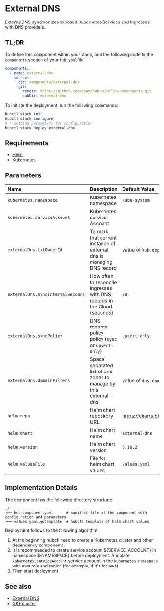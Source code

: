 # External DNS

ExternalDNS synchronizes exposed Kubernetes Services and Ingresses with DNS providers.

## TL;DR

To define this component within your stack, add the following code to the `components` section of your  `hub.yaml`file

```yaml
components:
  - name: external-dns
    source:
      dir: components/external-dns
      git:
        remote: https://github.com/epam/hub-kubeflow-components.git
        subDir: external-dns
```

To initiate the deployment, run the following commands:

```bash
hubctl stack init
hubctl stack configure
# * Setting parameters for configuration
hubctl stack deploy external-dns
```

## Requirements

* [Helm](https://helm.sh/docs/intro/install/)
* Kubernetes

## Parameters

| Name                              | Description                                                              | Default Value                        |
|:----------------------------------|:-------------------------------------------------------------------------|:-------------------------------------|
| `kubernetes.namespace`            | Kubernetes namespace                                                     | `kube-system`                        |
| `kubernetes.serviceAccount`       | Kubernetes service Account                                               |                                      |
| `externalDns.txtOwnerId`          | To mark that current instance of external dns is managing DNS record     | value of `hub.deploymentId`          |
| `externalDns.syncIntervalSeconds` | How often to reconcile ingresses with DNS records in the Cloud (seconds) | `30`                                 |
| `externalDns.syncPolicy`          | DNS records policy policy (`sync` or `upsert-only`)                      | `upsert-only`                        |
| `externalDns.domainFilters`       | Space separated list of dns zones to manage by this external-dns         | value of `dns.domain`                |
| `helm.repo`                       | Helm chart repository URL                                                | <https://charts.bitnami.com/bitnami> |
| `helm.chart`                      | Helm chart name                                                          | `external-dns`                       |
| `helm.version`                    | Helm chart version                                                       | `6.10.2`                             |
| `helm.valuesFile`                 | File for helm chart values                                               | `values.yaml`                        |

## Implementation Details

The component has the following directory structure:

```text
./
├── hub-component.yaml      # manifest file of the component with configuration and parameters
└── values.yaml.gotemplate  # hubctl template of helm chart values
```

Deployment follows to the following algorithm:

1. At the beginning hubctl need to create a Kubernetes cluster and other dependency components.
2. It is recommended to create service account ${SERVICE_ACCOUNT} in namespace ${NAMESPACE} before deployment. Annotate `kubernetes.serviceAccount` service account in the `kubernetes.namespace` with aws role and region (for example, if it's for aws)
3. Then start deployment

## See also

* [External DNS](https://github.com/kubernetes-sigs/external-dns)
* [GKE cluster](https://github.com/agilestacks/google-components/tree/main/gke-gcloud)
